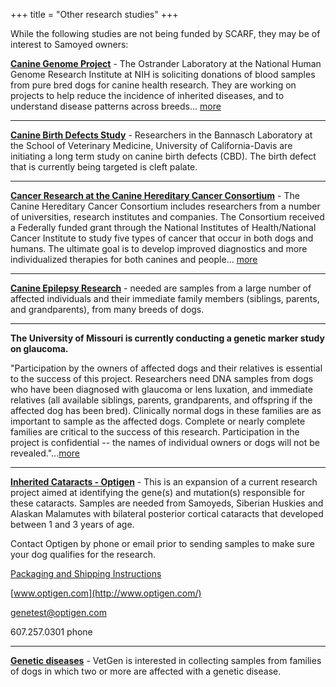 +++
title = "Other research studies"
+++

<p class="lead">While the following studies are not being funded by SCARF, they may be of interest to Samoyed owners:</p>

**[Canine Genome Project](/research/canine-genome-research-at-the-ostrander-lab)** -
The Ostrander Laboratory at the National Human Genome Research Institute at
NIH is soliciting donations of blood samples from pure bred dogs for
canine health research.
They are working on projects to help reduce the
incidence of inherited diseases, and to understand disease patterns
across breeds...
[more](/research/canine-genome-research-at-the-ostrander-lab)

---

**[Canine Birth Defects Study](http://www.vgl.ucdavis.edu/cghg/projects.php)** -
Researchers in the Bannasch Laboratory at the School of Veterinary Medicine, University
of California-Davis are initiating a long term study on canine birth
defects (CBD).
The birth defect that is currently being targeted is
cleft palate.

---

**[Cancer Research at the Canine Hereditary Cancer Consortium](https://www.tgen.org/research/canine-health-performance/canine-hereditary-cancer-consortium.aspx#.U54CrmfjhaR)** -
The Canine Hereditary Cancer Consortium includes researchers from a
number of universities, research institutes and companies.
The Consortium received a Federally funded grant through the National
Institutes of Health/National Cancer Institute to study five types of
cancer that occur in both dogs and humans. The ultimate goal is to
develop improved diagnostics and more individualized therapies for both
canines and people...
[more](/research/cancer-research-at-van-andel-institute)

---

**[Canine Epilepsy Research](http://www.canine-epilepsy.net/cerc.html)** -
needed are samples from a large number of affected individuals and their immediate
family members (siblings, parents, and grandparents), from many breeds of dogs.

---

**The University of Missouri is currently conducting a genetic marker
study on glaucoma.**

"Participation by the owners of affected dogs and their relatives is
essential to the success of this project. Researchers need DNA samples
from dogs who have been diagnosed with glaucoma or lens luxation, and
immediate relatives (all available siblings, parents, grandparents, and
offspring if the affected dog has been bred). Clinically normal dogs in
these families are as important to sample as the affected dogs. Complete
or nearly complete families are critical to the success of this
research. Participation in the project is confidential -- the names of
individual owners or dogs will not be
revealed."...[more](/research/glaucoma-research)

---

**[Inherited Cataracts - Optigen](http://www.optigen.com/opt9_research.html)** -
This is an expansion of a current research project aimed at identifying
the gene(s) and mutation(s) responsible for these cataracts.
Samples are needed from Samoyeds, Siberian Huskies and Alaskan Malamutes with
bilateral posterior cortical cataracts that developed between 1 and 3
years of age.

Contact Optigen by phone or email prior to sending samples to make sure
your dog qualifies for the research.

[Packaging and Shipping Instructions](http://www.optigen.com/opt9_shipsubpg3pkg.html)

[www.optigen.com](http://www.optigen.com/)

genetest@optigen.com

607.257.0301 phone

---

**[Genetic diseases](http://www.vetgen.com/research.html#VetGen's_Genetic_Disease_Research_Update)** -
VetGen is interested in collecting samples from families of dogs in
which two or more are affected with a genetic disease.
